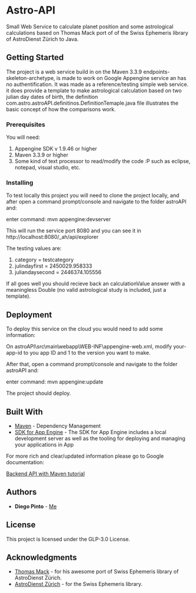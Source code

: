 # Astro-API

Small Web Service to calculate planet position and some astrological calculations based on Thomas Mack port of of the Swiss Ephemeris library of AstroDienst Zürich to Java.

## Getting Started

The project is a web service build in on the Maven 3.3.9 endpoints-skeleton-archetype, is made to work on Google Appengine service an has no authentification. It was made as a reference/testing simple web service. it does provide a template to make astrological calculation based on two julian day dates of birth, the definition com.astro.astroAPI.definitinos.DefinitionTemaple.java file illustrates the basic concept of how the comparisons work.

### Prerequisites

You will need:

1. Appengine SDK v 1.9.46 or higher
2. Maven 3.3.9 or higher
3. Some kind of text processor to read/modify the code :P such as eclipse, notepad, visual studio, etc.

### Installing

To test locally this project you will need to clone the project locally, and after open a command prompt/console and navigate to the folder astroAPI and:

enter command: mvn appengine:devserver

This will run the service port 8080 and you can see it in http://localhost:8080/_ah/api/explorer

The testing values are:

1. category =        testcategory
2. julindayfirst =   2450029.958333
3. juliandaysecond = 2446374.105556

If all goes well you should recieve back an calculationValue answer with a meaningless Double (no valid astrological study is included, just a template).

## Deployment

To deploy this service on the cloud you would need to add some information:

On astroAPI\src\main\webapp\WEB-INF\appengine-web.xml, modify <application>your-app-id</application> to you app ID and <version>1</version> to the version you want to make.

After that, open a command prompt/console and navigate to the folder astroAPI and:

enter command: mvn appengine:update

The project should deploy.

## Built With

* [Maven](https://maven.apache.org/) - Dependency Management
* [SDK for App Engine](https://cloud.google.com/appengine/downloads) - The SDK for App Engine includes a local development server as well as the tooling for deploying and managing your applications in App 

For more rich and clear/updated information please go to Google documentation:

[Backend API with Maven tutorial](https://cloud.google.com/appengine/docs/java/endpoints/helloendpoints-java-maven)

## Authors

* **Diego Pinto** - [Me](https://github.com/diegopintog)

## License

This project is licensed under the GLP-3.0 License.

## Acknowledgments

* [Thomas Mack](http://www.th-mack.de/international/download/) - for his awesome port of Swiss Ephemeris library of AstroDienst Zürich.
* [AstroDienst Zürich](http://www.astro.com) - for the Swiss Ephemeris library.
